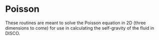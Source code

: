 # Poisson

These routines are meant to solve the Poisson equation in 2D (three dimensions to come) for use in calculating the self-gravity of the fluid in DISCO.
